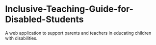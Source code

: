 # Inclusive-Teaching-Guide-for-Disabled-Students
A web application to support parents and teachers in educating children with disabilities.

